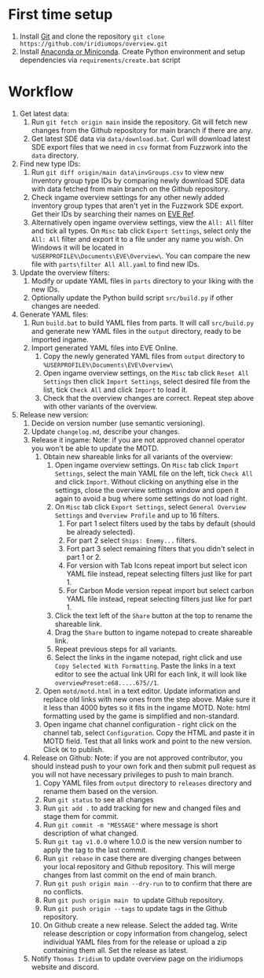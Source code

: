 # First time setup
1) Install [Git](https://git-scm.com/) and clone the repository `git clone https://github.com/iridiumops/overview.git`
2) Install [Anaconda or Miniconda](https://www.anaconda.com/download/success). Create Python environment and setup dependencies via `requirements/create.bat` script

# Workflow
1) Get latest data:
   1) Run `git fetch origin main` inside the repository. Git will fetch new changes from the Github repository for main branch if there are any.
   2) Get latest SDE data via `data/download.bat`. Curl will download latest SDE export files that we need in `csv` format from Fuzzwork into the `data` directory.
2) Find new type IDs:
   1) Run `git diff origin/main data\invGroups.csv` to view new inventory group type IDs by comparing newly download SDE data with data fetched from main branch on the Github repository.
   2) Check ingame overview settings for any other newly added inventory group types that aren't yet in the Fuzzwork SDE export. Get their IDs by searching their names on [EVE Ref](https://everef.net/). 
   3) Alternatively open ingame overview settings, view the `All: All` filter and tick all types. On `Misc` tab click `Export Settings`, select only the `All: All` filter and export it to a file under any name you wish. On Windows it will be located in `%USERPROFILE%\Documents\EVE\Overview\`. You can compare the new file with `parts\filter All All.yaml` to find new IDs.
3) Update the overview filters:
   1) Modify or update YAML files in `parts` directory to your liking with the new IDs.
   2) Optionally update the Python build script `src/build.py` if other changes are needed.
4) Generate YAML files:
   1) Run `build.bat` to build YAML files from parts. It will call `src/build.py` and generate new YAML files in the `output` directory, ready to be imported ingame.
   2) Import generated YAML files into EVE Online.
      1) Copy the newly generated YAML files from `output` directory to `%USERPROFILE%\Documents\EVE\Overview\` 
      2) Open ingame overview settings, on the `Misc` tab click `Reset All Settings` then click `Import Settings`, select desired file from the list, tick `Check All` and click `Import` to load it.
      3) Check that the overview changes are correct. Repeat step above with other variants of the overview.
5) Release new version:
   1) Decide on version number (use semantic versioning).
   2) Update `changelog.md`, describe your changes.
   3) Release it ingame:
      Note: if you are not approved channel operator you won't be able to update the MOTD.
      1) Obtain new shareable links for all variants of the overview:
         1) Open ingame overview settings. On `Misc` tab click `Import Settings`, select the main YAML file on the left, tick `Check All` and click `Import`. Without clicking on anything else in the settings, close the overview settings window and open it again to avoid a bug where some settings do not load right.
         2) On `Misc` tab click `Export Settings`, select `General Overview Settings` and `Overview Profile` and up to 16 filters.
            1) For part 1 select filters used by the tabs by default (should be already selected).
            2) For part 2 select `Ships: Enemy...` filters.
            3) Fort part 3 select remaining filters that you didn't select in part 1 or 2.
            4) For version with Tab Icons repeat import but select icon YAML file instead, repeat selecting filters just like for part 1.
            5) For Carbon Mode version repeat import but select carbon YAML file instead, repeat selecting filters just like for part 1.
         3) Click the text left of the `Share` button at the top to rename the shareable link.
         4) Drag the `Share` button to ingame notepad to create shareable link. 
         5) Repeat previous steps for all variants.
         6) Select the links in the ingame notepad, right click and use `Copy Selected With Formatting`. Paste the links in a text editor to see the actual link URI for each link, it will look like `overviewPreset:e68.....675//1`.
      2) Open `motd/motd.html` in a text editor. Update information and replace old links with new ones from the step above. Make sure it it less than 4000 bytes so it fits in the ingame MOTD. Note: html formatting used by the game is simplified and non-standard.
      3) Open ingame chat channel configuration - right click on the channel tab, select `Configuration`. Copy the HTML and paste it in MOTD field. Test that all links work and point to the new version. Click `OK` to publish.
   4) Release on Github:
      Note: if you are not approved contributor, you should instead push to your own fork and then submit pull request as you will not have necessary privileges to push to main branch.
      1) Copy YAML files from `output` directory to `releases` directory and rename them based on the version.
      2) Run `git status` to see all changes
      3) Run `git add .` to add tracking for new and changed files and stage them for commit.
      4) Run `git commit -m "MESSAGE"` where message is short description of what changed.
      5) Run `git tag v1.0.0`  where 1.0.0 is the new version number to apply the tag to the last commit.
      6) Run `git rebase`  in case there are diverging changes between your local repository and Github repository. This will merge changes from last commit on the end of main branch.
      7) Run `git push origin main --dry-run` to to confirm that there are no conflicts.
      8) Run `git push origin main `  to update Github repository.
      9) Run `git push origin --tags` to update tags in the Github repository.
      10) On Github create a new release. Select the added tag. Write release description or copy information from changelog, select individual YAML files from for the release or upload a zip containing them all. Set the release as latest.
   5) Notify `Thomas Iridium` to update overview page on the iridiumops website and discord.

